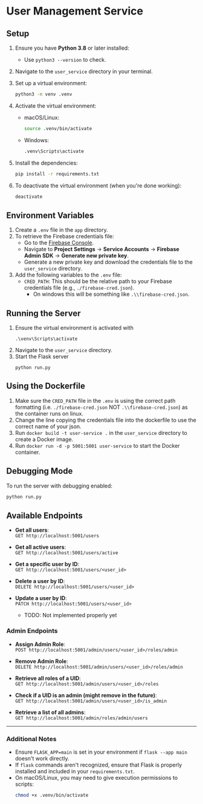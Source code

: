 # User Management Service

## Setup

1. Ensure you have **Python 3.8** or later installed:

   - Use `python3 --version` to check.

2. Navigate to the `user_service` directory in your terminal.

3. Set up a virtual environment:

   ```bash
   python3 -m venv .venv
   ```

4. Activate the virtual environment:

   - macOS/Linux:
     ```bash
     source .venv/bin/activate
     ```
   - Windows:
     ```bash
     .venv\Scripts\activate
     ```

5. Install the dependencies:

   ```bash
   pip install -r requirements.txt
   ```

6. To deactivate the virtual environment (when you're done working):
   ```bash
   deactivate
   ```

## Environment Variables

1. Create a `.env` file in the `app` directory.
2. To retrieve the Firebase credentials file:
   - Go to the [Firebase Console](https://console.firebase.google.com/).
   - Navigate to **Project Settings** → **Service Accounts** → **Firebase Admin SDK** -> **Generate new private key**.
   - Generate a new private key and download the credentials file to the `user_service` directory.
3. Add the following variables to the `.env` file:
   - `CRED_PATH`: This should be the relative path to your Firebase credentials file (e.g., `./firebase-cred.json`).
     - On windows this will be something like `.\\firebase-cred.json`.

## Running the Server

1. Ensure the virtual environment is activated with
   ```
   .\venv\Scripts\activate
   ```
2. Navigate to the `user_service` directory.
3. Start the Flask server
   ```
   python run.py
   ```

## Using the Dockerfile 
1. Make sure the `CRED_PATH` file in the `.env` is using the correct path formatting (i.e. `./firebase-cred.json` NOT `.\\firebase-cred.json`) as the container runs on linux.
2. Change the line copying the credentials file into the dockerfile to use the correct name of your json.
3. Run `docker build -t user-service .` in the `user_service` directory to create a Docker image.
4. Run `docker run -d -p 5001:5001 user-service` to start the Docker container.

## Debugging Mode

To run the server with debugging enabled:

```bash
python run.py
```

## Available Endpoints

- **Get all users**:  
  `GET http://localhost:5001/users`
- **Get all active users**:  
  `GET http://localhost:5001/users/active`
- **Get a specific user by ID**:  
  `GET http://localhost:5001/users/<user_id>`

- **Delete a user by ID**:  
  `DELETE http://localhost:5001/users/<user_id>`

- **Update a user by ID**:  
  `PATCH http://localhost:5001/users/<user_id>`
  - TODO: Not implemented properly yet

### Admin Endpoints

- **Assign Admin Role**:\
  `POST http://localhost:5001/admin/users/<user_id>/roles/admin`

- **Remove Admin Role**:\
  `DELETE http://localhost:5001/admin/users/<user_id>/roles/admin`

- **Retrieve all roles of a UID**:\
  `GET http://localhost:5001/admin/users/<user_id>/roles`

- **Check if a UID is an admin (might remove in the future)**:\
  `GET http://localhost:5001/admin/users/<user_id>/is_admin`
  
- **Retrieve a list of all admins**:\
  `GET http://localhost:5001/admin/roles/admin/users`

---

### Additional Notes

- Ensure `FLASK_APP=main` is set in your environment if `flask --app main` doesn't work directly.
- If `flask` commands aren't recognized, ensure that Flask is properly installed and included in your `requirements.txt`.
- On macOS/Linux, you may need to give execution permissions to scripts:
  ```bash
  chmod +x .venv/bin/activate
  ```
